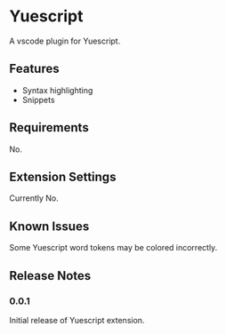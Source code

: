 # Yuescript

A vscode plugin for Yuescript. 

## Features

* Syntax highlighting
* Snippets

## Requirements

No.

## Extension Settings

Currently No.

## Known Issues

Some Yuescript word tokens may be colored incorrectly.

## Release Notes

### 0.0.1

Initial release of Yuescript extension.
